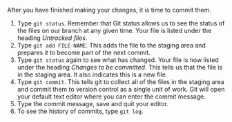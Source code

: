 After you have finished making your changes, it is time to commit them.

1. Type `git status`. Remember that Git status allows us to see the status of the files on our branch at any given time.
Your file is listed under the heading _Untracked files_.
1. Type `git add FILE-NAME`. This adds the file to the staging area and prepares it to become part of the next commit.
1. Type `git status` again to see what has changed. Your file is now listed under the heading _Changes to be committed_. This tells us that the file is in the staging area. It also indicates this is a new file.
1. Type `git commit`. This tells git to collect all of the files in the staging area and commit them to version control as a single unit of work. Git will open your default text editor where you can enter the commit message.
1. Type the commit message, save and quit your editor.
1. To see the history of commits, type `git log`.

